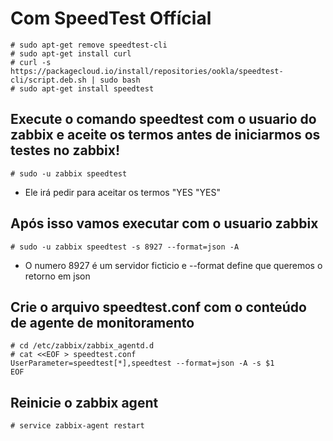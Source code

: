 # Com SpeedTest Offícial 

```
# sudo apt-get remove speedtest-cli
# sudo apt-get install curl
# curl -s https://packagecloud.io/install/repositories/ookla/speedtest-cli/script.deb.sh | sudo bash
# sudo apt-get install speedtest
```

## Execute o comando speedtest com o usuario do zabbix e aceite os termos antes de iniciarmos os testes no zabbix!
```
# sudo -u zabbix speedtest
```
* Ele irá pedir para aceitar os termos "YES "YES"

## Após isso vamos executar com o usuario zabbix
```
# sudo -u zabbix speedtest -s 8927 --format=json -A
```
* O numero 8927 é um servidor ficticio e --format define que queremos o retorno em json

## Crie o arquivo speedtest.conf com o conteúdo de agente de monitoramento
```
# cd /etc/zabbix/zabbix_agentd.d
# cat <<EOF > speedtest.conf
UserParameter=speedtest[*],speedtest --format=json -A -s $1
EOF
```

## Reinicie o zabbix agent
```
# service zabbix-agent restart
```

